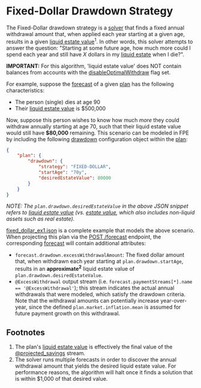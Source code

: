 # Fixed-Dollar Drawdown Strategy

The Fixed-Dollar drawdown strategy is a [solver](https://en.wikipedia.org/wiki/Solver) that finds a fixed annual withdrawal amount that, when applied each year starting at a given age, results in a given [liquid estate value](../terms.md#liquid-estate-value)<sup>1</sup>.  In other words, this solver attempts to answer the question: "Starting at some future age, how much more could I spend each year and still have _X_ dollars in my [liquid estate](../terms.md#liquid-estate-value) when I die?".

<b>IMPORTANT:</b> For this algorithm, 'liquid estate value' does NOT contain balances from accounts with the [disableOptimalWithdraw](../datatypes.md#account) flag set.

For example, suppose the [forecast](../datatypes.md#forecast) of a given [plan](../datatypes.md#plan) has the following characteristics:
- The person (single) dies at age 90
- Their [liquid estate value](../terms.md#liquid-estate-value) is $500,000

Now, suppose this person wishes to know how much _more_ they could withdraw annually starting at age 70, such that their liquid estate value would still have **$80,000** remaining.  This scenario can be modeled in FPE by including the following [drawdown](../datatypes.md#drawdown) configuration object within the [plan](../datatypes.md#plan):

```json
{
    "plan": {
        "drawdown": {
            "strategy": "FIXED-DOLLAR",
            "startAge": "70y",
            "desiredEstateValue": 80000
        }
    }
}
```

_NOTE: The `plan.drawdown.desiredEstateValue` in the above JSON snippet refers to [liquid estate value](../terms.md#liquid-estate-value) (vs. [estate value](../terms.md#estate-value), which also includes non-liquid assets such as real estate)._

[fixed_dollar_ex1.json](./fixed_dollar_ex1.json) is a complete example that models the above scenario.  When projecting this plan via the [POST /forecast](../README.md#post-forecast) endpoint, the corresponding [forecast](../datatypes.md#forecast) will contain additional attributes:

- `forecast.drawdown.excessWithdrawalAmount`: The fixed dollar amount that, when withdrawn each year starting at `plan.drawdown.startAge`, results in an **approximate<sup>2</sup>** liquid estate value of `plan.drawdown.desiredEstateValue`.
- `@ExcessWithdrawal` output stream (i.e. `forecast.paymentStreams[*].name == '@ExcessWithdrawal'`); this stream indicates the actual annual withdrawals that were modeled, which satisfy the drawdown criteria.  Note that the withdrawal amounts can potentially increase year-over-year, since the defined `plan.market.inflation.mean` is assumed for future payment growth on this withdrawal.

## Footnotes

1. The plan's [liquid estate value](../terms.md#liquid-estate-value) is effectively the final value of the [@projected_savings](../output_streams.md#account-projections) stream.
2. The solver runs multiple forecasts in order to discover the annual withdrawal amount that yields the desired liquid estate value. For performance reasons, the algorithm will halt once it finds a solution that is within $1,000 of that desired value.

